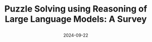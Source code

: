 ---
title: "Puzzle Solving using Reasoning of Large Language Models: A Survey

"
authors:
- Panagiotis Giadikiaroglou
- Maria Lymperaiou
- Giorgos Filandrianos
- Giorgos Stamou

date: "2024-09-22"

publication: "EMNLP 2024"

links:
    pdf: https://arxiv.org/abs/2402.11291
    demo: https://puzzlellms.github.io
---